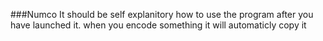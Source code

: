 ###Numco
It should be self explanitory how to use the program after you have launched it.
when you encode something it will automaticly copy it
